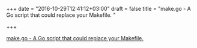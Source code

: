 +++
date = "2016-10-29T12:41:12+03:00"
draft = false
title = "make.go - A Go script that could replace your Makefile. "

+++

<p><a href="https://t.co/yzUK7XdyLt">make.go - A Go script that could replace your Makefile. </a></p>
